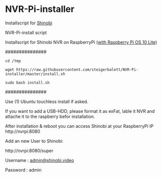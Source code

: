 # NVR-Pi-installer
Installscript for [Shinobi](https://shinobi.video/)

NVR-Pi-install script

Installscript for Shinobi NVR on RaspberryPi ([with Raspberry Pi OS 10 Lite](https://downloads.raspberrypi.org/raspios_lite_armhf_latest))

###############
```
cd /tmp

wget https://raw.githubusercontent.com/steigerbalett/NVR-Pi-installer/master/install.sh

sudo bash install.sh
```
###############

Use (1) Ubuntu touchless install if asked.


If you want to add a USB-HDD, please format it as exFat, lable it NVR and attache it to the raspberry befor installation.



After installation & reboot you can access Shinobi at your RaspberryPi IP http://nvrpi:8080

Add an new User to Shinobi:

http://nvrpi:8080/super

Username : admin@shinobi.video

Password : admin
